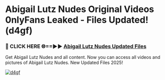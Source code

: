 # Abigail Lutz Nudes Original Videos 0nlyFans Leaked - Files Updated! (d4gf)

<h3>🔴 CLICK HERE 🌐==►► <a href="https://tinyurl.com/2wckxsce" rel="nofollow">Abigail Lutz Nudes Updated Files</a></h3>

Get Abigail Lutz Nudes and all content. Now you can access all videos and pictures of Abigail Lutz Nudes. New Updated Files 2025!

[![d4gf](https://i.imgur.com/AFduVYN.gif)](https://tinyurl.com/2wckxsce)
